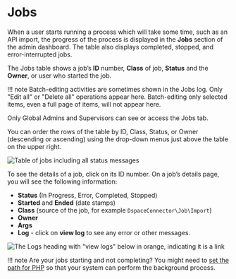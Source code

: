 # Jobs

When a user starts running a process which will take some time, such as an API import, the progress of the process is displayed in the **Jobs** section of the admin dashboard. The table also displays completed, stopped, and error-interrupted jobs.

The Jobs table shows a job’s **ID** number, **Class** of job, **Status** and the **Owner**, or user who started the job.

!!! note
	Batch-editing activities are sometimes shown in the Jobs log. Only "Edit all" or "Delete all" operations appear here. Batch-editing only selected items, even a full page of items, will not appear here.

Only Global Admins and Supervisors can see or access the Jobs tab.

You can order the rows of the table by ID, Class, Status, or Owner (descending or ascending) using the drop-down menus just above the table on the upper right.

![Table of jobs including all status messages](adminfiles/jobstable.png)

To see the details of a job, click on its ID number. On a job’s details page, you will see the following information: 

- **Status** (In Progress, Error, Completed, Stopped)
- **Started** and **Ended** (date stamps)
- **Class** (source of the job, for example `DspaceConnector\Job\Import`)
- **Owner**
- **Args**
- **Log** - click on **view log** to see any error or other messages. 

![The Logs heading with "view logs" below in orange, indicating it is a link](adminfiles/jobs_viewlog.png)

!!! note
	Are your jobs starting and not completing? You might need to [set the path for PHP](../configuration.md#php-path) so that your system can perform the background process.


